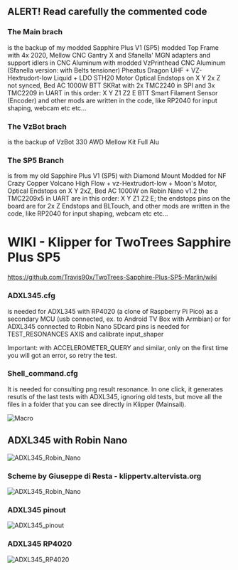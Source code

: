 ## ALERT! Read carefully the commented code

### The Main brach
is the backup of my modded Sapphire Plus V1 (SP5)
modded Top Frame with 4x 2020, Mellow CNC Gantry X and Sfanella' MGN adapters and support idlers in CNC Aluminum
with modded VzPrinthead CNC Aluminum (Sfanella version: with Belts tensioner)
Pheatus Dragon UHF + VZ-Hextrudort-low Liquid + LDO STH20 Motor
Optical Endstops on X Y 2x Z not synced, Bed AC 1000W
BTT SKRat with 2x TMC2240 in SPI and 3x TMC2209 in UART in this order: X Y Z1 Z2 E
BTT Smart Filament Sensor (Encoder)
and other mods are written in the code, like RP2040 for input shaping, webcam etc etc...

### The VzBot brach
 is the backup of VzBot 330 AWD Mellow Kit Full Alu

### The SP5 Branch
is from my old Sapphire Plus V1 (SP5)
with Diamond Mount Modded for NF Crazy Copper Volcano High Flow + vz-Hextrudort-low + Moon's Motor, Optical Endstops on X Y 2xZ, Bed AC 1000W
on Robin Nano v1.2 the TMC2209x5 in UART are in this order: X Y Z1 Z2 E;
the endstops pins on the board are for 2x Z Endstops and BLTouch,
and other mods are written in the code, like RP2040 for input shaping, webcam etc etc...

# WIKI - Klipper for TwoTrees Sapphire Plus SP5

https://github.com/Travis90x/TwoTrees-Sapphire-Plus-SP5-Marlin/wiki


### ADXL345.cfg
is needed for ADXL345 with RP4020 (a clone of Raspberry Pi Pico)
as a secondary MCU (usb connected, ex. to Android TV Box with Armbian)
or for ADXL345 connected to Robin Nano SDcard pins
is needed for TEST_RESONANCES AXIS  and calibrate  input_shaper

Important: with ACCELEROMETER_QUERY and similar, only on the first time you will got an error, so retry the test.

### Shell_command.cfg
It is needed for consulting png result resonance.
In one click, it generates resutls of the last tests with ADXL345, ignoring old tests, but move all the files in a folder that you can see directly in Klipper (Mainsail).

![Macro](https://dub01pap001files.storage.live.com/y4me3X9sHo0mlxEPl14J44P0kUcC9DutL3y4LBRyJYCaCwRD00IB1aLeXp1I73yg-vymvh9_WSyMV2jhT8UUz2gXLod1gejmHUPvg4TBsDVluEyL-Os4_4RZgJLtRIl8uwEnCDGO5upZpTI9LIc72pZx468lNts_QtMfPML8cIZgTz8rHgyRXyxV-svl3gNb4HG?width=1642&height=955&cropmode=none)


##  ADXL345 with  Robin Nano
![ADXL345_Robin_Nano](https://dub01pap001files.storage.live.com/y4me5RW18GIwK_fcUlf7w3nj4w6YMyhTDQUd6DP1olaTgDhr4POYXx636IYYhGHbak8CHpBY5_Dn_FWNWXboiyP17WVmhjfsN_AX_O1amrQrQMvW7O_NV1VgcRobJkIY-zDPruqq5zr07cvk5YB6Xz6V0cT93ciUPWYEXY3Ms8zbQKO7gTfXNDRqOA_E7hh5vAE?width=1031&height=708&cropmode=none)


###  Scheme by Giuseppe di Resta - klippertv.altervista.org
![ADXL345_Robin_Nano](https://dub01pap001files.storage.live.com/y4m7IK1BJNt1vKKy8NUyUgY2JDpA7482tIFzu7aFM2l6qReDuUjdhjDP-nApw9XFoc9ub_OlT-Epp4Sf9oqNyEabtPqdv2lteD3IFX947QojT8bwA-xvfb2iBzdVtwOfSdwvqWQZjpb6Ur5XaDAjLe93wcdcejz8Mz-PI_eILencPtmI5IO7DWBWK59edyt5C5Q?width=1280&height=895&cropmode=none)

###  ADXL345 pinout
![ADXL345_pinout](https://dub01pap001files.storage.live.com/y4mKxhwHVDSZLjzOQcg5WlnUhuhdurpEAQ6HTXmlfnY9xxaveY89mcY_HXsd2Bqhqn3jMvKN4GiZ0mJW8cHS5uFaO0H3vk9vf4c9uaF_c7d-NQMQF5Qy3ZCw_0cMAI8Kscw01p4HFWRZJnKZ0gYU2VPkLoKZ2yTHXEZfI8lfd5Yzn0GwikAys0azAwTvgvKQgVk?width=1280&height=687&cropmode=none)

###  ADXL345 RP4020
![ADXL345_RP4020](https://dub01pap001files.storage.live.com/y4mbyKgSxpsTJOKh0bNi1_yDFcTyLpyhM2GWWuWQriXEeu4FaKGBUOKrUtDFcNDLtxx3LlkDI2l4MIKxq8miDGla-wMsuOAyZLqq6OLsj2CnK9LhogGMkH0L0SL7lFVwZ2J9I-f4mmpnukfnQUOvUu7P23GJIauCJwKRNR9_lA-kGr8lXM8HSJRnfvdTL-6s1mX?width=599&height=660&cropmode=none)

